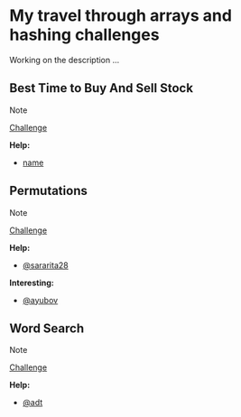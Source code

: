 # My travel through arrays and hashing challenges

Working on the description ...

## Best Time to Buy And Sell Stock

> [!NOTE]
> [Challenge](https://leetcode.com/problems/subsets/description/)

**Help:**

- [name](link)

## Permutations

> [!NOTE]
> [Challenge](https://leetcode.com/problems/permutations/description/)

**Help:**

- [@sararita28](https://leetcode.com/problems/permutations/solutions/1883271/javascript-recursive-backtracking-dfs-vs-iterative-bfs-solutions/)

**Interesting:**

- [@ayubov](https://leetcode.com/problems/permutations/solutions/4799004/js-oneliner-nobody-asked-for/)

## Word Search

> [!NOTE]
> [Challenge](https://leetcode.com/problems/word-search/description/)

**Help:**

- [@adt](https://leetcode.com/problems/word-search/solutions/1509071/js-dfs-backtracking-beats-88-clean-code/)
